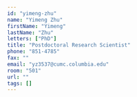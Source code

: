```yaml
---
id: "yimeng-zhu"
name: "Yimeng Zhu"
firstName: "Yimeng"
lastName: "Zhu"
letters: ["PhD"]
title: "Postdoctoral Research Scientist"
phone: "851-4785"
fax: ""
email: "yz3537@cumc.columbia.edu"
room: "501"
url: ""
tags: []
---
```

